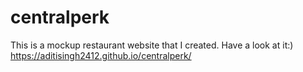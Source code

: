 # centralperk
This is a mockup restaurant website that I created.
Have a look at it:) https://aditisingh2412.github.io/centralperk/
